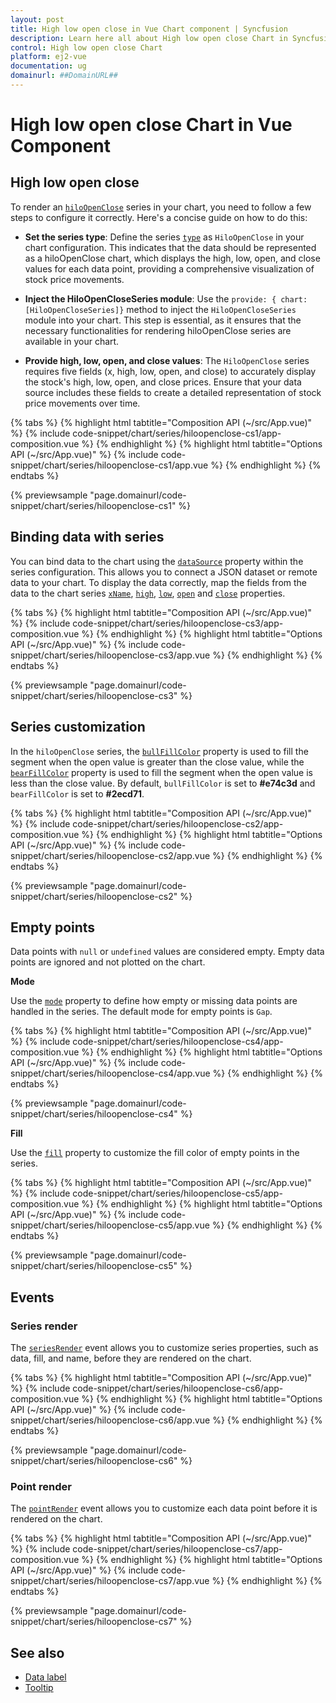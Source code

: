 ```yaml
---
layout: post
title: High low open close in Vue Chart component | Syncfusion
description: Learn here all about High low open close Chart in Syncfusion Vue Chart component of Syncfusion Essential JS 2 and more.
control: High low open close Chart
platform: ej2-vue
documentation: ug
domainurl: ##DomainURL##
---
```


# High low open close Chart in Vue Component

## High low open close

To render an [`hiloOpenClose`](https://www.syncfusion.com/vue-components/vue-charts/chart-types/ohlc-chart) series in your chart, you need to follow a few steps to configure it correctly. Here's a concise guide on how to do this:
 
* **Set the series type**: Define the series [`type`](https://ej2.syncfusion.com/vue/documentation/api/chart/series/#type) as `HiloOpenClose` in your chart configuration. This indicates that the data should be represented as a hiloOpenClose chart, which displays the high, low, open, and close values for each data point, providing a comprehensive visualization of stock price movements.

* **Inject the HiloOpenCloseSeries module**: Use the `provide: { chart: [HiloOpenCloseSeries]}` method to inject the `HiloOpenCloseSeries` module into your chart. This step is essential, as it ensures that the necessary functionalities for rendering hiloOpenClose series are available in your chart.

* **Provide high, low, open, and close values**: The `HiloOpenClose` series requires five fields (x, high, low, open, and close) to accurately display the stock's high, low, open, and close prices. Ensure that your data source includes these fields to create a detailed representation of stock price movements over time.

{% tabs %}
{% highlight html tabtitle="Composition API (~/src/App.vue)" %}
{% include code-snippet/chart/series/hiloopenclose-cs1/app-composition.vue %}
{% endhighlight %}
{% highlight html tabtitle="Options API (~/src/App.vue)" %}
{% include code-snippet/chart/series/hiloopenclose-cs1/app.vue %}
{% endhighlight %}
{% endtabs %}
        
{% previewsample "page.domainurl/code-snippet/chart/series/hiloopenclose-cs1" %}

## Binding data with series

You can bind data to the chart using the [`dataSource`](https://ej2.syncfusion.com/vue/documentation/api/chart/series/#datasource) property within the series configuration. This allows you to connect a JSON dataset or remote data to your chart. To display the data correctly, map the fields from the data to the chart series [`xName`](https://ej2.syncfusion.com/vue/documentation/api/chart/series/#xname), [`high`](https://ej2.syncfusion.com/vue/documentation/api/chart/series/#high), [`low`](https://ej2.syncfusion.com/vue/documentation/api/chart/series/#low), [`open`](https://ej2.syncfusion.com/vue/documentation/api/chart/series/#open) and [`close`](https://ej2.syncfusion.com/vue/documentation/api/chart/series/#close) properties.

{% tabs %}
{% highlight html tabtitle="Composition API (~/src/App.vue)" %}
{% include code-snippet/chart/series/hiloopenclose-cs3/app-composition.vue %}
{% endhighlight %}
{% highlight html tabtitle="Options API (~/src/App.vue)" %}
{% include code-snippet/chart/series/hiloopenclose-cs3/app.vue %}
{% endhighlight %}
{% endtabs %}
        
{% previewsample "page.domainurl/code-snippet/chart/series/hiloopenclose-cs3" %}

## Series customization

In the `hiloOpenClose` series, the [`bullFillColor`](https://ej2.syncfusion.com/vue/documentation/api/chart/series/#bullfillcolor) property is used to fill the segment when the open value is greater than the close value, while the [`bearFillColor`](https://ej2.syncfusion.com/vue/documentation/api/chart/series/#bearfillcolor) property is used to fill the segment when the open value is less than the close value. By default, `bullFillColor` is set to **#e74c3d** and `bearFillColor` is set to **#2ecd71**.

{% tabs %}
{% highlight html tabtitle="Composition API (~/src/App.vue)" %}
{% include code-snippet/chart/series/hiloopenclose-cs2/app-composition.vue %}
{% endhighlight %}
{% highlight html tabtitle="Options API (~/src/App.vue)" %}
{% include code-snippet/chart/series/hiloopenclose-cs2/app.vue %}
{% endhighlight %}
{% endtabs %}
        
{% previewsample "page.domainurl/code-snippet/chart/series/hiloopenclose-cs2" %}

## Empty points

Data points with `null` or `undefined` values are considered empty. Empty data points are ignored and not plotted on the chart.

**Mode**

Use the [`mode`](https://ej2.syncfusion.com/vue/documentation/api/chart/emptyPointSettings/#mode) property to define how empty or missing data points are handled in the series. The default mode for empty points is `Gap`.

{% tabs %}
{% highlight html tabtitle="Composition API (~/src/App.vue)" %}
{% include code-snippet/chart/series/hiloopenclose-cs4/app-composition.vue %}
{% endhighlight %}
{% highlight html tabtitle="Options API (~/src/App.vue)" %}
{% include code-snippet/chart/series/hiloopenclose-cs4/app.vue %}
{% endhighlight %}
{% endtabs %}
        
{% previewsample "page.domainurl/code-snippet/chart/series/hiloopenclose-cs4" %}

**Fill**

Use the [`fill`](https://ej2.syncfusion.com/vue/documentation/api/chart/emptyPointSettings/#fill) property to customize the fill color of empty points in the series.

{% tabs %}
{% highlight html tabtitle="Composition API (~/src/App.vue)" %}
{% include code-snippet/chart/series/hiloopenclose-cs5/app-composition.vue %}
{% endhighlight %}
{% highlight html tabtitle="Options API (~/src/App.vue)" %}
{% include code-snippet/chart/series/hiloopenclose-cs5/app.vue %}
{% endhighlight %}
{% endtabs %}
        
{% previewsample "page.domainurl/code-snippet/chart/series/hiloopenclose-cs5" %}

## Events

### Series render

The [`seriesRender`](https://ej2.syncfusion.com/vue/documentation/api/chart#seriesrender) event allows you to customize series properties, such as data, fill, and name, before they are rendered on the chart.

{% tabs %}
{% highlight html tabtitle="Composition API (~/src/App.vue)" %}
{% include code-snippet/chart/series/hiloopenclose-cs6/app-composition.vue %}
{% endhighlight %}
{% highlight html tabtitle="Options API (~/src/App.vue)" %}
{% include code-snippet/chart/series/hiloopenclose-cs6/app.vue %}
{% endhighlight %}
{% endtabs %}
        
{% previewsample "page.domainurl/code-snippet/chart/series/hiloopenclose-cs6" %}

### Point render

The [`pointRender`](https://ej2.syncfusion.com/vue/documentation/api/chart#pointrender) event allows you to customize each data point before it is rendered on the chart.

{% tabs %}
{% highlight html tabtitle="Composition API (~/src/App.vue)" %}
{% include code-snippet/chart/series/hiloopenclose-cs7/app-composition.vue %}
{% endhighlight %}
{% highlight html tabtitle="Options API (~/src/App.vue)" %}
{% include code-snippet/chart/series/hiloopenclose-cs7/app.vue %}
{% endhighlight %}
{% endtabs %}
        
{% previewsample "page.domainurl/code-snippet/chart/series/hiloopenclose-cs7" %}

## See also

* [Data label](../data-labels/)
* [Tooltip](../tool-tip/)